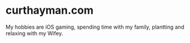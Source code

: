 # curthayman.com

My hobbies are iOS gaming, spending time with my family, plantting and relaxing with my Wifey.
